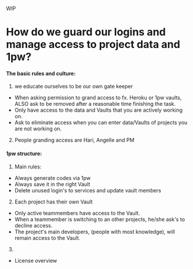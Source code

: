 WIP

# How do we guard our logins and manage access to project data and 1pw?

#### The basic rules and culture:
1. we educate ourselves to be our own gate keeper
  - When asking permission to grand access to fx. Heroku or 1pw vaults, ALSO ask to be removed after a reasonable time finishing the task. 
  - Only have access to the data and Vaults that you are actively working on.
  - Ask to eliminate access when you can enter data/Vaults of projects you are not working on.
2. People granding access are Hari, Angelle and PM

#### 1pw structure:
1. Main rules:
  - Always generate codes via 1pw
  - Always save it in the right Vault
  - Delete unused login's to services and update vault members
2. Each project has their own Vault
  - Only active teammembers have access to the Vault. 
  - When a teammember is switching to an other projects, he/she ask's to decline access.
  - The project's main developers, (people with most knowledge), will remain access to the Vault.
3. 



- License overview


